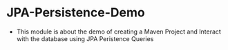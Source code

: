 # JPA-Persistence-Demo

- This module is about the demo of creating a Maven Project and Interact with the database using JPA Peristence Queries
